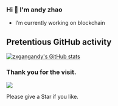 ### Hi  👋 I'm andy zhao
- I’m currently working on blockchain


## Pretentious GitHub activity
[![zxgangandy's GitHub stats](https://github-readme-stats.vercel.app/api?username=zxgangandy&show_icons=true&icon_color=586069&text_color=586069&bg_color=fff&line_height=30&hide_title=true&title_color=0366d6)](https://github.com/zxgangandy/github-readme-stats)

<!--
**zxgangandy/zxgangandy** is a ✨ _special_ ✨ repository because its `README.md` (this file) appears on your GitHub profile.

Here are some ideas to get you started:

- 🔭 I’m currently working on ...
- 🌱 I’m currently learning ...
- 👯 I’m looking to collaborate on ...
- 🤔 I’m looking for help with ...
- 💬 Ask me about ...
- 📫 How to reach me: ...
- 😄 Pronouns: ...
- ⚡ Fun fact: ...
-->
### Thank you for the visit.

![](http://profile-counter.glitch.me/zxgangandy/count.svg)

Please give a Star if you like.
